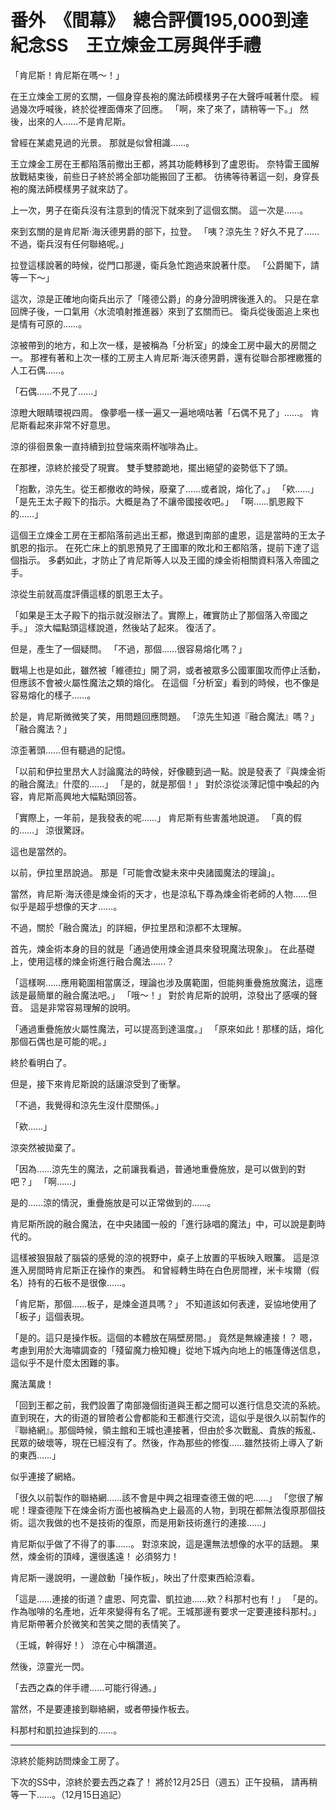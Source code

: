 # 番外　《間幕》　總合評價195,000到達紀念SS　王立煉金工房與伴手禮

「肯尼斯！肯尼斯在嗎～！」

在王立煉金工房的玄關，一個身穿長袍的魔法師模樣男子在大聲呼喊著什麼。
經過幾次呼喊後，終於從裡面傳來了回應。
「啊，來了來了，請稍等一下。」
然後，出來的人……不是肯尼斯。

曾經在某處見過的光景。
那就是似曾相識……。

王立煉金工房在王都陷落前撤出王都，將其功能轉移到了盧恩街。
奈特雷王國解放戰結束後，前些日子終於將全部功能搬回了王都。
彷彿等待著這一刻，身穿長袍的魔法師模樣男子就來訪了。

上一次，男子在衛兵沒有注意到的情況下就來到了這個玄關。
這一次是……。

來到玄關的是肯尼斯·海沃德男爵的部下，拉登。
「咦？涼先生？好久不見了……不過，衛兵沒有任何聯絡呢。」

拉登這樣說著的時候，從門口那邊，衛兵急忙跑過來說著什麼。
「公爵閣下，請等一下～」

這次，涼是正確地向衛兵出示了「隆德公爵」的身分證明牌後進入的。
只是在拿回牌子後，一口氣用〈水流噴射推進器〉來到了玄關而已。
衛兵從後面追上來也是情有可原的……。

涼被帶到的地方，和上次一樣，是被稱為「分析室」的煉金工房中最大的房間之一。
那裡有著和上次一樣的工房主人肯尼斯·海沃德男爵，還有從聯合那裡繳獲的人工石偶……。

「石偶……不見了……」

涼瞪大眼睛環視四周。
像夢囈一樣一遍又一遍地嘀咕著「石偶不見了」……。
肯尼斯看起來非常不好意思。

涼的徘徊景象一直持續到拉登端來兩杯咖啡為止。

在那裡，涼終於接受了現實。
雙手雙膝跪地，擺出絕望的姿勢低下了頭。

「抱歉，涼先生。從王都撤收的時候，廢棄了……或者說，熔化了。」
「欸……」
「是先王太子殿下的指示。大概是為了不讓帝國接收吧。」
「啊……凱恩殿下的……」

這個王立煉金工房在王都陷落前逃出王都，撤退到南部的盧恩，這是當時的王太子凱恩的指示。
在死亡床上的凱恩預見了王國軍的敗北和王都陷落，提前下達了這個指示。
多虧如此，才防止了肯尼斯等人以及王國的煉金術相關資料落入帝國之手。

涼從生前就高度評價這樣的凱恩王太子。

「如果是王太子殿下的指示就沒辦法了。實際上，確實防止了那個落入帝國之手。」
涼大幅點頭這樣說道，然後站了起來。
復活了。

但是，產生了一個疑問。
「不過，那個……很容易熔化嗎？」

戰場上也是如此，雖然被「維德拉」開了洞，或者被眾多公國軍圍攻而停止活動，但應該不會被火屬性魔法之類的熔化。
在這個「分析室」看到的時候，也不像是容易熔化的樣子……。

於是，肯尼斯微微笑了笑，用問題回應問題。
「涼先生知道『融合魔法』嗎？」
「融合魔法？」

涼歪著頭……但有聽過的記憶。

「以前和伊拉里昂大人討論魔法的時候，好像聽到過一點。說是發表了『與煉金術的融合魔法』什麼的……」
「是的，就是那個！」
對於涼從淡薄記憶中喚起的內容，肯尼斯高興地大幅點頭回答。

「實際上，一年前，是我發表的呢……」
肯尼斯有些害羞地說道。
「真的假的……」
涼很驚訝。

這也是當然的。

以前，伊拉里昂說過。
那是「可能會改變未來中央諸國魔法的理論」。

當然，肯尼斯·海沃德是煉金術的天才，也是涼私下尊為煉金術老師的人物……但似乎是超乎想像的天才……。

不過，關於「融合魔法」的詳細，伊拉里昂和涼都不太理解。

首先，煉金術本身的目的就是「通過使用煉金道具來發現魔法現象」。
在此基礎上，使用這樣的煉金術進行融合魔法……？

「這樣啊……應用範圍相當廣泛，理論也涉及廣範圍，但能夠重疊施放魔法，這應該是最簡單的融合魔法吧。」
「哦～！」
對於肯尼斯的說明，涼發出了感嘆的聲音。
這是非常容易理解的說明。

「通過重疊施放火屬性魔法，可以提高到達溫度。」
「原來如此！那樣的話，熔化那個石偶也是可能的呢。」

終於看明白了。

但是，接下來肯尼斯說的話讓涼受到了衝擊。

「不過，我覺得和涼先生沒什麼關係。」

「欸……」

涼突然被拋棄了。

「因為……涼先生的魔法，之前讓我看過，普通地重疊施放，是可以做到的對吧？」
「啊……」

是的……涼的情況，重疊施放是可以正常做到的……。

肯尼斯所說的融合魔法，在中央諸國一般的「進行詠唱的魔法」中，可以說是劃時代的。

這樣被狠狠敲了腦袋的感覺的涼的視野中，桌子上放置的平板映入眼簾。
這是涼進入房間時肯尼斯正在操作的東西。
和曾經轉生時在白色房間裡，米卡埃爾（假名）持有的石板不是很像……。

「肯尼斯，那個……板子，是煉金道具嗎？」
不知道該如何表達，妥協地使用了「板子」這個表現。

「是的。這只是操作板。這個的本體放在隔壁房間。」
竟然是無線連接！？
嗯，考慮到用於大海嘯調查的「殘留魔力檢知機」從地下城內向地上的帳篷傳送信息，這似乎不是什麼太困難的事。

魔法萬歲！

「回到王都之前，我們設置了南部幾個街道與王都之間可以進行信息交流的系統。直到現在，大的街道的冒險者公會都能和王都進行交流，這似乎是很久以前製作的『聯絡網』。那個時候，領主館和王城也連接著，但由於多次戰亂、貴族的叛亂、民眾的破壞等，現在已經沒有了。然後，作為那些的修復……雖然技術上導入了新的東西……」

似乎連接了網絡。

「很久以前製作的聯絡網……該不會是中興之祖理查德王做的吧……」
「您很了解呢！理查德陛下在煉金術方面也被稱為史上最高的人物，到現在都無法復原那個技術。這次我做的也不是技術的復原，而是用新技術進行的連接……」

肯尼斯似乎做了不得了的事……。
對涼來說，這是還無法想像的水平的話題。
果然，煉金術的頂峰，還很遙遠！
必須努力！

肯尼斯一邊說明，一邊啟動「操作板」，映出了什麼東西給涼看。

「這是……連接的街道？盧恩、阿克雷、凱拉迪……欸？科那村也有！」
「是的。作為咖啡的名產地，近年來變得有名了呢。王城那邊有要求一定要連接科那村。」
肯尼斯帶著介於微笑和苦笑之間的表情笑了。

（王城，幹得好！）
涼在心中稱讚道。

然後，涼靈光一閃。

「去西之森的伴手禮……可能行得通。」

當然，不是要連接到聯絡網，或者帶操作板去。

科那村和凱拉迪採到的……。

---

涼終於能夠訪問煉金工房了。

下次的SS中，涼終於要去西之森了！
將於12月25日（週五）正午投稿，
請再稍等一下……。（12月15日追記）